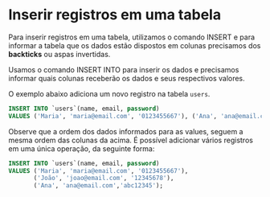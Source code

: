 # Inserir registros em uma tabela
Para inserir registros em uma tabela, utilizamos o comando INSERT e para informar a tabela que os dados estão dispostos em colunas precisamos dos **backticks** ou aspas invertidas.

Usamos o comando INSERT INTO para inserir os dados e precisamos informar quais colunas receberão os dados e seus respectivos valores.

O exemplo abaixo adiciona um novo registro na tabela `users`.

```sql
INSERT INTO `users`(name, email, password)
VALUES ('Maria', 'maria@email.com', '0123455667'), ('Ana', 'ana@email.com', 'abc123');
```
Observe que a ordem dos dados informados para as values, seguem a mesma ordem das colunas da acima. É possível adicionar vários registros em uma única operação, da seguinte forma:
```SQL
INSERT INTO `users`(name, email, password)
VALUES ('Maria', 'maria@email.com', '0123455667'),
       ('João', 'joao@email.com', '12345678'),
       ('Ana', 'ana@email.com','abc12345');
```

